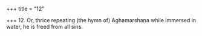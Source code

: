 +++
title = "12"

+++
12. Or, thrice repeating (the hymn of) Aghamarshaṇa while immersed in water, he is freed from all sins.
